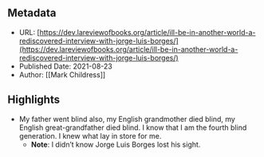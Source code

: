 ## Metadata
* URL: [https://dev.lareviewofbooks.org/article/ill-be-in-another-world-a-rediscovered-interview-with-jorge-luis-borges/](https://dev.lareviewofbooks.org/article/ill-be-in-another-world-a-rediscovered-interview-with-jorge-luis-borges/)
* Published Date: 2021-08-23
* Author: [[Mark Childress]]

## Highlights
* My father went blind also, my English grandmother died blind, my English great-grandfather died blind. I know that I am the fourth blind generation. I knew what lay in store for me.
  * **Note**: I didn’t know Jorge Luis Borges lost his sight.